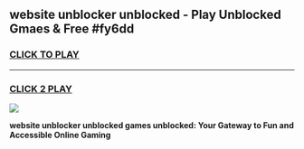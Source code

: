 
## website unblocker unblocked - Play Unblocked Gmaes & Free #fy6dd
<h3>
<a href="https://news.freeplayer.one?title=website_unblocker_unblocked&ref=03M">CLICK TO PLAY</a></h3>
<hr>

<h3>
<a href="https://news.freeplayer.one?title=website_unblocker_unblocked&ref=03M">CLICK 2 PLAY</a>
  
</h3>

<a href="https://news.freeplayer.one?title=website_unblocker_unblocked&ref=03M"><img src="https://clearcache.store/games.png"></a>


**website unblocker unblocked games unblocked: Your Gateway to Fun and Accessible Online Gaming**
